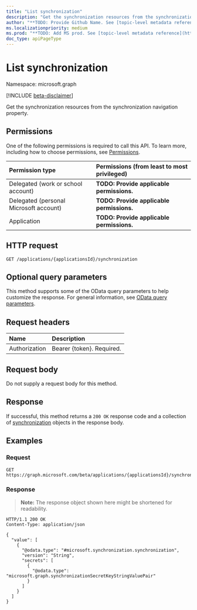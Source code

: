 ```yaml
---
title: "List synchronization"
description: "Get the synchronization resources from the synchronization navigation property."
author: "**TODO: Provide Github Name. See [topic-level metadata reference](https://msgo.azurewebsites.net/add/document/guidelines/metadata.html#topic-level-metadata)**"
ms.localizationpriority: medium
ms.prod: "**TODO: Add MS prod. See [topic-level metadata reference](https://msgo.azurewebsites.net/add/document/guidelines/metadata.html#topic-level-metadata)**"
doc_type: apiPageType
---
```


# List synchronization
Namespace: microsoft.graph

[!INCLUDE [beta-disclaimer](../../includes/beta-disclaimer.md)]

Get the synchronization resources from the synchronization navigation property.

## Permissions
One of the following permissions is required to call this API. To learn more, including how to choose permissions, see [Permissions](/graph/permissions-reference).

|Permission type|Permissions (from least to most privileged)|
|:---|:---|
|Delegated (work or school account)|**TODO: Provide applicable permissions.**|
|Delegated (personal Microsoft account)|**TODO: Provide applicable permissions.**|
|Application|**TODO: Provide applicable permissions.**|

## HTTP request

<!-- {
  "blockType": "ignored"
}
-->
``` http
GET /applications/{applicationsId}/synchronization
```

## Optional query parameters
This method supports some of the OData query parameters to help customize the response. For general information, see [OData query parameters](/graph/query-parameters).

## Request headers
|Name|Description|
|:---|:---|
|Authorization|Bearer {token}. Required.|

## Request body
Do not supply a request body for this method.

## Response

If successful, this method returns a `200 OK` response code and a collection of [synchronization](../resources/synchronization.md) objects in the response body.

## Examples

### Request
<!-- {
  "blockType": "request",
  "name": "list_synchronization"
}
-->
``` http
GET https://graph.microsoft.com/beta/applications/{applicationsId}/synchronization
```


### Response
>**Note:** The response object shown here might be shortened for readability.
<!-- {
  "blockType": "response",
  "truncated": true,
  "@odata.type": "Collection(microsoft.synchronization.synchronization)"
}
-->
``` http
HTTP/1.1 200 OK
Content-Type: application/json

{
  "value": [
    {
      "@odata.type": "#microsoft.synchronization.synchronization",
      "version": "String",
      "secrets": [
        {
          "@odata.type": "microsoft.graph.synchronizationSecretKeyStringValuePair"
        }
      ]
    }
  ]
}
```

